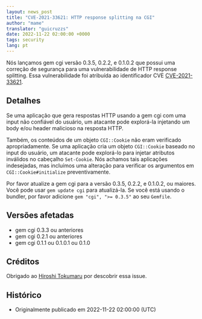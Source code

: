 ```yaml
---
layout: news_post
title: "CVE-2021-33621: HTTP response splitting na CGI"
author: "mame"
translator: "guicruzzs"
date: 2022-11-22 02:00:00 +0000
tags: security
lang: pt
---
```


Nós lançamos gem cgi versão 0.3.5, 0.2.2, e 0.1.0.2 que possui uma correção de segurança para uma vulnerabilidade de HTTP response splitting.
Essa vulnerabilidade foi atribuída ao identificador CVE [CVE-2021-33621](https://nvd.nist.gov/vuln/detail/CVE-2021-33621).

## Detalhes

Se uma aplicação que gera respostas HTTP usando a gem cgi com uma input não confiável do usuário, um atacante pode explorá-la injetando um body e/ou header malicioso na resposta HTTP.

Também, os conteúdos de um objeto `CGI::Cookie` não eram verificado apropriadamente. Se uma aplicação cria um objeto `CGI::Cookie` baseado no input do usuário, um atacante pode explorá-lo para injetar atributos inválidos no cabeçalho `Set-Cookie`. Nós achamos tais aplicações indesejadas, mas incluímos uma alteração para verificar os argumentos em `CGI::Cookie#initialize` preventivamente.

Por favor atualize a gem cgi para a versão 0.3.5, 0.2.2, e 0.1.0.2, ou maiores. Você pode usar `gem update cgi` para atualizá-la.
Se você está usando o bundler, por favor adicione `gem "cgi", ">= 0.3.5"` ao seu `Gemfile`.

## Versões afetadas

* gem cgi 0.3.3 ou anteriores
* gem cgi 0.2.1 ou anteriores
* gem cgi 0.1.1 ou 0.1.0.1 ou 0.1.0

## Créditos

Obrigado ao [Hiroshi Tokumaru](https://hackerone.com/htokumaru?type=user) por descobrir essa issue.

## Histórico

* Originalmente publicado em 2022-11-22 02:00:00 (UTC)
